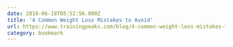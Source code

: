 ```yaml
---
date: 2018-06-18T05:52:56.000Z
title: '4 Common Weight Loss Mistakes to Avoid'
url: https://www.trainingpeaks.com/blog/4-common-weight-loss-mistakes-to-avoid/
category: bookmark
---
```


